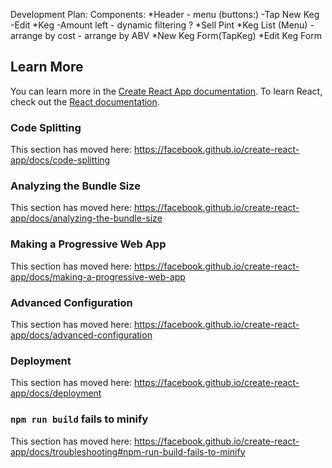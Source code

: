 Development Plan:
Components:
*Header
    - menu (buttons:)
        -Tap New Keg
        -Edit 
*Keg
    -Amount left
        - dynamic filtering ?
*Sell Pint
*Keg List (Menu)
    - arrange by cost
    - arrange by ABV
*New Keg Form(TapKeg)
*Edit Keg Form





## Learn More
You can learn more in the [Create React App documentation](https://facebook.github.io/create-react-app/docs/getting-started).
To learn React, check out the [React documentation](https://reactjs.org/).
### Code Splitting
This section has moved here: https://facebook.github.io/create-react-app/docs/code-splitting
### Analyzing the Bundle Size
This section has moved here: https://facebook.github.io/create-react-app/docs/analyzing-the-bundle-size
### Making a Progressive Web App
This section has moved here: https://facebook.github.io/create-react-app/docs/making-a-progressive-web-app
### Advanced Configuration
This section has moved here: https://facebook.github.io/create-react-app/docs/advanced-configuration
### Deployment
This section has moved here: https://facebook.github.io/create-react-app/docs/deployment
### `npm run build` fails to minify
This section has moved here: https://facebook.github.io/create-react-app/docs/troubleshooting#npm-run-build-fails-to-minify
